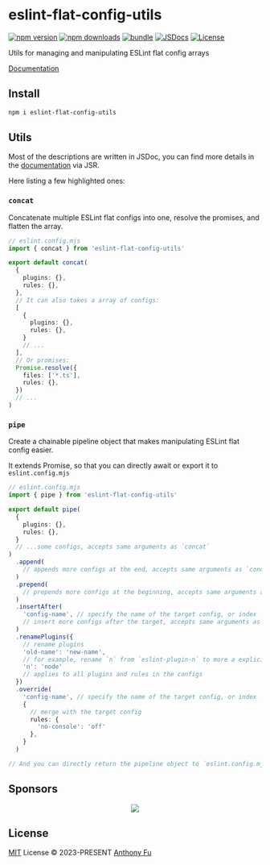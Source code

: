 # eslint-flat-config-utils

[![npm version][npm-version-src]][npm-version-href]
[![npm downloads][npm-downloads-src]][npm-downloads-href]
[![bundle][bundle-src]][bundle-href]
[![JSDocs][jsdocs-src]][jsdocs-href]
[![License][license-src]][license-href]

Utils for managing and manipulating ESLint flat config arrays

[Documentation](https://jsr.io/@antfu/eslint-flat-config-utils/doc)

## Install

```bash
npm i eslint-flat-config-utils
```

## Utils

Most of the descriptions are written in JSDoc, you can find more details in the [documentation](https://jsr.io/@antfu/eslint-flat-config-utils/doc) via JSR.

Here listing a few highlighted ones:

### `concat`

Concatenate multiple ESLint flat configs into one, resolve the promises, and flatten the array.

```ts
// eslint.config.mjs
import { concat } from 'eslint-flat-config-utils'

export default concat(
  {
    plugins: {},
    rules: {},
  },
  // It can also takes a array of configs:
  [
    {
      plugins: {},
      rules: {},
    }
    // ...
  ],
  // Or promises:
  Promise.resolve({
    files: ['*.ts'],
    rules: {},
  })
  // ...
)
```

### `pipe`

Create a chainable pipeline object that makes manipulating ESLint flat config easier.

It extends Promise, so that you can directly await or export it to `eslint.config.mjs`

```ts
// eslint.config.mjs
import { pipe } from 'eslint-flat-config-utils'

export default pipe(
  {
    plugins: {},
    rules: {},
  }
  // ...some configs, accepts same arguments as `concat`
)
  .append(
    // appends more configs at the end, accepts same arguments as `concat`
  )
  .prepend(
    // prepends more configs at the beginning, accepts same arguments as `concat`
  )
  .insertAfter(
    'config-name', // specify the name of the target config, or index
    // insert more configs after the target, accepts same arguments as `concat`
  )
  .renamePlugins({
    // rename plugins
    'old-name': 'new-name',
    // for example, rename `n` from `eslint-plugin-n` to more a explicit prefix `node`
    'n': 'node'
    // applies to all plugins and rules in the configs
  })
  .override(
    'config-name', // specify the name of the target config, or index
    {
      // merge with the target config
      rules: {
        'no-console': 'off'
      },
    }
  )

// And you can directly return the pipeline object to `eslint.config.mjs`
```

## Sponsors

<p align="center">
  <a href="https://cdn.jsdelivr.net/gh/antfu/static/sponsors.svg">
    <img src='https://cdn.jsdelivr.net/gh/antfu/static/sponsors.svg'/>
  </a>
</p>

## License

[MIT](./LICENSE) License © 2023-PRESENT [Anthony Fu](https://github.com/antfu)

<!-- Badges -->

[npm-version-src]: https://img.shields.io/npm/v/eslint-flat-config-utils?style=flat&colorA=080f12&colorB=1fa669
[npm-version-href]: https://npmjs.com/package/eslint-flat-config-utils
[npm-downloads-src]: https://img.shields.io/npm/dm/eslint-flat-config-utils?style=flat&colorA=080f12&colorB=1fa669
[npm-downloads-href]: https://npmjs.com/package/eslint-flat-config-utils
[bundle-src]: https://img.shields.io/bundlephobia/minzip/eslint-flat-config-utils?style=flat&colorA=080f12&colorB=1fa669&label=minzip
[bundle-href]: https://bundlephobia.com/result?p=eslint-flat-config-utils
[license-src]: https://img.shields.io/github/license/antfu/eslint-flat-config-utils.svg?style=flat&colorA=080f12&colorB=1fa669
[license-href]: https://github.com/antfu/eslint-flat-config-utils/blob/main/LICENSE
[jsdocs-src]: https://img.shields.io/badge/jsdocs-reference-080f12?style=flat&colorA=080f12&colorB=1fa669
[jsdocs-href]: https://www.jsdocs.io/package/eslint-flat-config-utils

